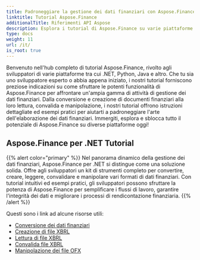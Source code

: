 ```yaml
---
title: Padroneggiare la gestione dei dati finanziari con Aspose.Finance
linktitle: Tutorial Aspose.Finance
additionalTitle: Riferimenti API Aspose
description: Esplora i tutorial di Aspose.Finance su varie piattaforme (.NET, Python, ecc.) per padroneggiare facilmente la gestione dei dati finanziari.
type: docs
weight: 11
url: /it/
is_root: true
---
```


Benvenuto nell'hub completo di tutorial Aspose.Finance, rivolto agli sviluppatori di varie piattaforme tra cui .NET, Python, Java e altro. Che tu sia uno sviluppatore esperto o abbia appena iniziato, i nostri tutorial forniscono preziose indicazioni su come sfruttare le potenti funzionalità di Aspose.Finance per affrontare un'ampia gamma di attività di gestione dei dati finanziari. Dalla conversione e creazione di documenti finanziari alla loro lettura, convalida e manipolazione, i nostri tutorial offrono istruzioni dettagliate ed esempi pratici per aiutarti a padroneggiare l'arte dell'elaborazione dei dati finanziari. Immergiti, esplora e sblocca tutto il potenziale di Aspose.Finance su diverse piattaforme oggi!

## Aspose.Finance per .NET Tutorial
{{% alert color="primary" %}}
Nel panorama dinamico della gestione dei dati finanziari, Aspose.Finance per .NET si distingue come una soluzione solida. Offre agli sviluppatori un kit di strumenti completo per convertire, creare, leggere, convalidare e manipolare vari formati di dati finanziari. Con tutorial intuitivi ed esempi pratici, gli sviluppatori possono sfruttare la potenza di Aspose.Finance per semplificare i flussi di lavoro, garantire l'integrità dei dati e migliorare i processi di rendicontazione finanziaria.
{{% /alert %}}

Questi sono i link ad alcune risorse utili:
 
- [Conversione dei dati finanziari](./net/financial-data-conversion/)
- [Creazione di file XBRL](./net/xbrl-file-creation/)
- [Lettura di file XBRL](./net/xbrl-file-reading/)
- [Convalida file XBRL](./net/xbrl-file-validation/)
- [Manipolazione dei file OFX](./net/ofx-file-manipulation/)